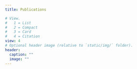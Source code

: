 ```yaml
---
title: Publications

# View.
#   1 = List
#   2 = Compact
#   3 = Card
#   4 = Citation
view: 4
# Optional header image (relative to `static/img/` folder).
header:
  caption: ""
  image: ""
---
```

